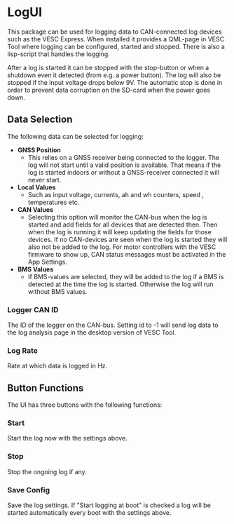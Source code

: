 # LogUI

This package can be used for logging data to CAN-connected log devices such as the VESC Express. When installed it provides a QML-page in VESC Tool where logging can be configured, started and stopped. There is also a lisp-script that handles the logging.

After a log is started it can be stopped with the stop-button or when a shutdown even it detected (from e.g. a power button). The log will also be stopped if the input voltage drops below 9V. The automatic stop is done in order to prevent data corruption on the SD-card when the power goes down.

## Data Selection

The following data can be selected for logging:

* **GNSS Position**
	- This relies on a GNSS receiver being connected to the logger. The log will not start until a valid position is available. That means if the log is started indoors or without a GNSS-receiver connected it will never start.
* **Local Values**
    - Such as input voltage, currents, ah and wh counters, speed , temperatures etc.
* **CAN Values**
    - Selecting this option will monitor the CAN-bus when the log is started and add fields for all devices that are detected then. Then when the log is running it will keep updating the fields for those devices. If no CAN-devices are seen when the log is started they will also not be added to the log. For motor controllers with the VESC firmware to show up, CAN status messages must be activated in the App Settings.
* **BMS Values**
	- If BMS-values are selected, they will be added to the log if a BMS is detected at the time the log is started. Otherwise the log will run without BMS values.

### Logger CAN ID

The ID of the logger on the CAN-bus. Setting id to -1 will send log data to the log analysis page in the desktop version of VESC Tool.

### Log Rate

Rate at which data is logged in Hz.

## Button Functions

The UI has three buttons with the following functions:

### Start

Start the log now with the settings above.

### Stop

Stop the ongoing log if any.

### Save Config

Save the log settings. If "Start logging at boot" is checked a log will be started automatically every boot with the settings above.
